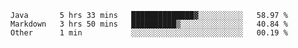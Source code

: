 <!--START_SECTION:waka-->
```text
Java       5 hrs 33 mins   ██████████████▓░░░░░░░░░░   58.97 % 
Markdown   3 hrs 50 mins   ██████████▒░░░░░░░░░░░░░░   40.84 % 
Other      1 min           ░░░░░░░░░░░░░░░░░░░░░░░░░   00.19 % 
```
<!--END_SECTION:waka-->
